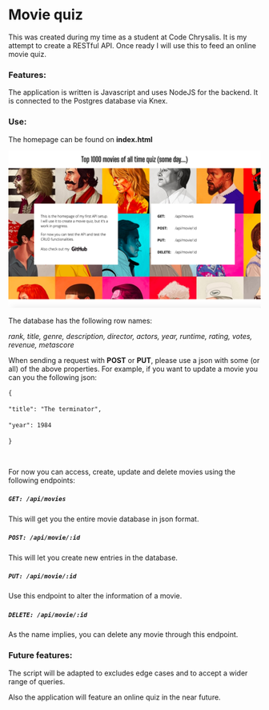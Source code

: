 # Movie quiz

This was created during my time as a student at Code Chrysalis.
It is my attempt to create a RESTful API. Once ready I will use this to feed an online movie quiz.


### Features:

The application is written is Javascript and uses NodeJS for the backend. It is connected to the Postgres database via Knex. 


### Use:

The homepage can be found on **index.html**


![Alt text](homepage-scr.png?raw=true "Homepage")

The database has the following row names:

*rank, title, genre, description, director, actors, year, runtime, rating, votes, revenue, metascore*

When sending a request with **POST** or **PUT**, please use a json with some (or all) of the above properties. For example, if you want to update a movie you can you the following json:



```
{

"title": "The terminator",

"year": 1984

}
```

​       

For now you can access, create, update and delete movies using the following endpoints:

##### `GET: /api/movies`

This will get you the entire movie database in json format.

##### `POST: /api/movie/:id`

This will let you create new entries in the database.

##### `PUT: /api/movie/:id`

Use this endpoint to alter the information of a movie.

##### `DELETE: /api/movie/:id`

As the name implies, you can delete any movie through this endpoint.




### Future features:

The script will be adapted to excludes edge cases and to accept a wider range of queries.

Also the application will feature an online quiz in the near future.
